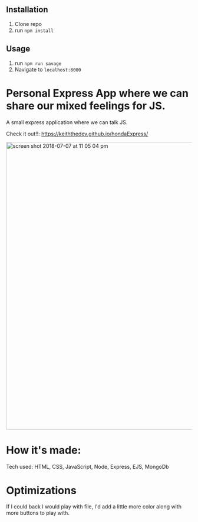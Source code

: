 ## Installation

1. Clone repo
2. run `npm install`

## Usage

1. run `npm run savage`
2. Navigate to `localhost:8000`

# Personal Express App where we can share our mixed feelings for JS.

A small express application where we can talk JS.

Check it out!!: https://keiththedev.github.io/hondaExpress/

<img width="778" alt="screen shot 2018-07-07 at 11 05 04 pm" src="https://user-images.githubusercontent.com/39138244/42416448-73320020-823c-11e8-966f-7451000f5f55.png">

# How it's made:

Tech used: HTML, CSS, JavaScript, Node, Express, EJS, MongoDb

# Optimizations

  If I could back I would play with file, I'd add a little more color along with more buttons to play with.
  
  
